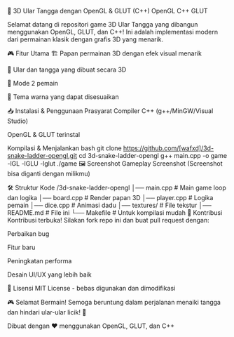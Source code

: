 🎲 3D Ular Tangga dengan OpenGL & GLUT (C++)
OpenGL
C++
GLUT

Selamat datang di repositori game 3D Ular Tangga yang dibangun menggunakan OpenGL, GLUT, dan C++! Ini adalah implementasi modern dari permainan klasik dengan grafis 3D yang menarik.

🎮 Fitur Utama
🏗️ Papan permainan 3D dengan efek visual menarik

🐍 Ular dan tangga yang dibuat secara 3D

👥 Mode 2 pemain

🌈 Tema warna yang dapat disesuaikan

📥 Instalasi & Penggunaan
Prasyarat
Compiler C++ (g++/MinGW/Visual Studio)

OpenGL & GLUT terinstal

Kompilasi & Menjalankan
bash
git clone https://github.com/[wafxd]/3d-snake-ladder-opengl.git
cd 3d-snake-ladder-opengl
g++ main.cpp -o game -lGL -lGLU -lglut
./game
🖼️ Screenshot
Gameplay Screenshot (Screenshot bisa diganti dengan milikmu)

🛠️ Struktur Kode
/3d-snake-ladder-opengl
│── main.cpp            # Main game loop dan logika
│── board.cpp           # Render papan 3D
│── player.cpp          # Logika pemain
│── dice.cpp            # Animasi dadu
│── textures/           # File tekstur
│── README.md           # File ini
└── Makefile            # Untuk kompilasi mudah
🤝 Kontribusi
Kontribusi terbuka! Silakan fork repo ini dan buat pull request dengan:

Perbaikan bug

Fitur baru

Peningkatan performa

Desain UI/UX yang lebih baik

📜 Lisensi
MIT License - bebas digunakan dan dimodifikasi

🎮 Selamat Bermain! Semoga beruntung dalam perjalanan menaiki tangga dan hindari ular-ular licik! 🐍

Dibuat dengan ❤️ menggunakan OpenGL, GLUT, dan C++